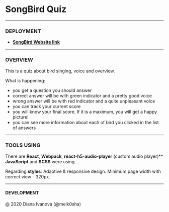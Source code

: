 # SongBird Quiz

---

### DEPLOYMENT

- [**SongBird Website link**](https://melk0sha-songbird.netlify.com/ "SongBird Quiz")

---

### OVERVIEW

This is a quiz about bird singing, voice and overview.

What is happening:

- you get a question you should answer
- correct answer will be with green indicator and a pretty good voice
- wrong answer will be with red indicator and a quite unpleasant voice
- you can track your current score
- you will know your final score. If it is a maximum, you will get a happy picture!
- you can see more information about each of bird you clicked in the list of answers

---

### TOOLS USING

There are **React**, **Webpack**, **react-h5-audio-player** (custom audio player)** **JavaScript** and **SCSS** were using.

Regarding **styles**:
Adaptive & responsive design. Minimum page width with correct view - 320px.

---

#### DEVELOPMENT

@ 2020 Diana Ivanova (@melk0sha)

